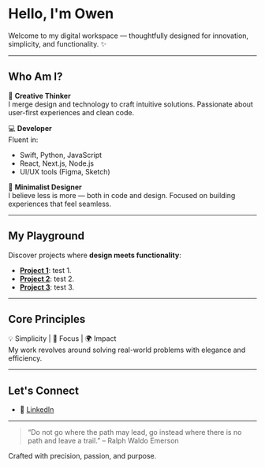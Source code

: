 # Hello, I'm Owen

Welcome to my digital workspace — thoughtfully designed for innovation, simplicity, and functionality. ✨

---

## **Who Am I?**
🌟 **Creative Thinker**  
I merge design and technology to craft intuitive solutions. Passionate about user-first experiences and clean code.

💻 **Developer**  
Fluent in:  
- Swift, Python, JavaScript  
- React, Next.js, Node.js  
- UI/UX tools (Figma, Sketch)

🎨 **Minimalist Designer**  
I believe less is more — both in code and design. Focused on building experiences that feel seamless.

---

## **My Playground**
Discover projects where **design meets functionality**:  
- **[Project 1](#)**: test 1.  
- **[Project 2](#)**: test 2.  
- **[Project 3](#)**: test 3.

---

## **Core Principles**
💡 Simplicity | 🎯 Focus | 🌍 Impact  
My work revolves around solving real-world problems with elegance and efficiency.  

---

## **Let's Connect**
- 💼 [LinkedIn](https://linkedin.com/in/owen-bredenhorst)   

---

> “Do not go where the path may lead, go instead where there is no path and leave a trail.” – Ralph Waldo Emerson

Crafted with precision, passion, and purpose.  

